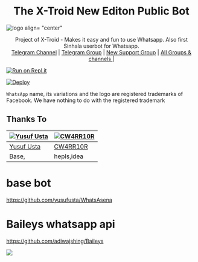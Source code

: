 <h1 align="center"><b> The X-Troid New Editon  Public Bot  </b></h1>

![logo align= "center"](https://telegra.ph/file/5de6804cd8df3c8005591.jpg)

<p align="center">
    Project of X-Troid - Makes it easy and fun to use Whatsapp. Also first Sinhala userbot for Whatsapp.
    <br>
        <a href="http://t.me/tgmarcade">Telegram Channel</a> |
        <a href="https://t.me/danuma01">Telegram Group</a> |
        <a href="https://chat.whatsapp.com/GI1jgi5dKIa8UatH3tvR8c">New Support Group</a> |
        <a href="https://t.me/unofficialplugin">All Groups & channels </a> |
    <br>
</p>

[![Run on Repl.it](https://repl.it/badge/github/phaticusthiccy/WhatsAsenaDuplicated)](https://replit.com/@darkalpha2003/X-TROID-RE-BUILD)

[![Deploy](https://www.herokucdn.com/deploy/button.svg)](https://heroku.com/deploy?template=https://github.com/Mrnimama/X-Troid)


`WhatsApp` name, its variations and the logo are registered trademarks of Facebook. We have nothing to do with the registered trademark
## Thanks To
[![Yusuf Usta](https://github.com/yusufusta.png?size=50)](https://t.me/fusufs)  | [![CW4RR10R](https://github.com/CW4RR10R.png?size=50)](https://github.com/CW4RR10R)
----|----|
[Yusuf Usta](https://t.me/fusufs) | [CW4RR10R](https://t.meW4RR10R)
 Base, | hepls,idea
# base bot
https://github.com/yusufusta/WhatsAsena
# Baileys whatsapp api 
https://github.com/adiwajshing/Baileys

[![](https://telegra.ph/file/1c742619b421e4713e414.jpg?size=50)](https://t.me/danumabots) 
